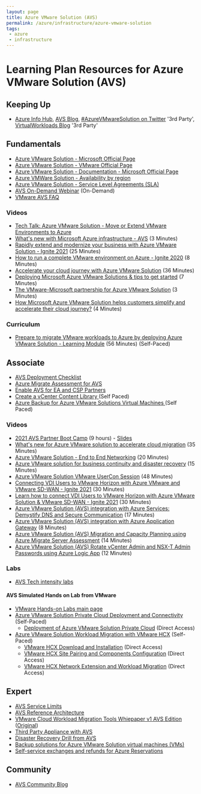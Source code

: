 ```yaml
---
layout: page
title: Azure VMware Solution (AVS)
permalink: /azure/infrastructure/azure-vmware-solution
tags: 
 - azure
 - infrastructure
---
```


# Learning Plan Resources for Azure VMware Solution (AVS)

## Keeping Up
* [Azure Info Hub](https://azureinfohub.azurewebsites.net/Service?serviceTitle=Azure%20VMware%20Solution), [AVS Blog](https://avs.ms), [#AzureVMwareSolution on Twitter](https://twitter.com/hashtag/azurevmwaresolution) '3rd Party', [VirtualWorkloads Blog](https://www.virtualworkloads.com/) '3rd Party'

## Fundamentals
* [Azure VMware Solution - Microsoft Official Page](https://azure.microsoft.com/en-us/services/azure-vmware/)
* [Azure VMware Solution - VMware Official Page](https://cloud.vmware.com/azure-vmware-solution)
* [Azure VMware Solution - Documentation - Microsoft Official Page](https://docs.microsoft.com/en-us/azure/azure-vmware/)
* [Azure VMWare Solution - Availability by region](https://azure.microsoft.com/en-us/global-infrastructure/services/?products=azure-vmware&regions=all)
* [Azure VMware Solution - Service Level Agreements (SLA)](https://azure.microsoft.com/en-us/support/legal/sla/azure-vmware/v1_0/)
* [AVS On-Demand Webinar](https://docs.hol.vmware.com/catalog/) (On-Demand)
* [VMware AVS FAQ](https://www.vmware.com/content/dam/digitalmarketing/vmware/en/pdf/partners/vmw-faq-temp.pdf)

### Videos
* [Tech Talk: Azure VMware Solution - Move or Extend VMware Environments to Azure](https://msuspartners.eventbuilder.com/event/40430)
* [What's new with Microsoft Azure infrastructure - AVS](https://youtu.be/CmpXfoeRhfg?t=478) (3 Minutes)
* [Rapidly extend and modernize your business with Azure VMware Solution - Ignite 2021](https://www.youtube.com/watch?v=DTGOZUTiIjk) (25 Minutes)
* [How to run a complete VMware environment on Azure - Ignite 2020](https://www.youtube.com/watch?v=-yLgduCVPRk) (8 Minutes)
* [Accelerate your cloud journey with Azure VMware Solution](https://www.youtube.com/watch?v=M_mrkSJ42hg) (36 Minutes)
* [Deploying Microsoft Azure VMware Solutions & tips to get started](https://www.youtube.com/watch?v=-i2PsuisVjg) (7 Minutes)
* [The VMware-Microsoft partnership for Azure VMware Solution](https://www.youtube.com/watch?v=r3OMHG61n08) (3 Minutes)
* [How Microsoft Azure VMware Solution helps customers simplify and accelerate their cloud journey?](https://www.youtube.com/watch?v=g5fGQXKaJzU) (4 Minutes)

### Curriculum
* [Prepare to migrate VMware workloads to Azure by deploying Azure VMware Solution - Learning Module](https://docs.microsoft.com/en-us/learn/modules/deploy-azure-vmware-solution/) (56 Minutes) (Self-Paced)

## Associate
* [AVS Deployment Checklist](https://docs.microsoft.com/en-us/azure/azure-vmware/production-ready-deployment-steps)
* [Azure Migrate Assessment for AVS](https://docs.microsoft.com/en-us/azure/migrate/how-to-create-azure-vmware-solution-assessment)
* [Enable AVS for EA and CSP Partners](https://docs.microsoft.com/en-us/azure/azure-vmware/enable-azure-vmware-solution)
* [Create a vCenter Content Library ](https://techcommunity.microsoft.com/t5/azure-migration/azure-vmware-solution-create-a-vcenter-content-library-on-azure/ba-p/1823024) (Self Paced)
* [Azure Backup for Azure VMware Solutions Virtual Machines ](https://techcommunity.microsoft.com/t5/azure-migration/azure-backup-for-azure-vmware-solutions-virtual-machines/ba-p/1468794) (Self Paced)

### Videos
* [2021 AVS Partner Boot Camp](https://aka.ms/mpn/event/avs) (9 hours) - [Slides](https://aka.ms/mpn/decks/avs)
* [What's new for Azure VMware solution to accelerate cloud migration](https://www.youtube.com/watch?v=k0UaEqgTPdo&t=733s) (35 Minutes)
* [Azure VMware Solution - End to End Networking](https://www.youtube.com/watch?v=6_LYsYicacs) (20 Minutes)
* [Azure VMware solution for business continuity and disaster recovery](https://www.youtube.com/watch?v=rhTgVqR4pps) (15 Minutes)
* [Azure VMware Solution VMware UserCon Session](https://www.youtube.com/watch?v=uUvHgpiOZbc) (48 Minutes)
* [Connecting VDI Users to VMware Horizon with Azure VMware and VMware SD-WAN - Ignite 2021](https://www.youtube.com/watch?v=oAo8_MRSTBU) (30 Minutes)
* [Learn how to connect VDI Users to VMware Horizon with Azure VMware Solution & VMware SD-WAN - Ignite 2021](https://www.youtube.com/watch?v=1wXTjD1V0hg) (30 Minutes)
* [Azure VMware Solution (AVS) integration with Azure Services: Demystify DNS and Secure Communication](https://www.youtube.com/watch?v=m26iLu6DHbU) (17 Minutes) 
* [Azure VMware Solution (AVS) integration with Azure Application Gateway](https://www.youtube.com/watch?v=BoQYvqzb6Y8) (8 Minutes)
* [Azure VMware Solution (AVS) Migration and Capacity Planning using Azure Migrate Server Assessment](https://www.youtube.com/watch?v=NoNG-hkksrA) (14 Minutes)
* [Azure VMware Solution (AVS) Rotate vCenter Admin and NSX-T Admin Passwords using Azure Logic App](https://www.youtube.com/watch?v=cK1qY3knj88) (12 Minutes)


### Labs
* [AVS Tech intensity labs](AVS%20Labs/toc.md)
#### AVS Simulated Hands on Lab from VMware
* [VMware Hands-on Labs main page](http://hol.pub/avs)
* [Azure VMware Solution Private Cloud Deployment and Connectivity](http://labs.hol.vmware.com/HOL/catalogs/lab/9051) (Self-Paced)
    * [Deployment of Azure VMware Solution Private Cloud](http://docs.hol.vmware.com/hol-isim/hol-2021/hol-isim-player.htm?isim=hol-2194-91-ism_deploymentazureprivatecloud.json) (Direct Access)
* [Azure VMware Solution Workload Migration with VMware HCX](https://labs.hol.vmware.com/HOL/catalogs/lab/9433) (Self-Paced)
    * [VMware HCX Download and Installation](https://docs.hol.vmware.com/hol-isim/hol-2021/hol-isim-player.htm?isim=HOL-2194-01-ISM_VMware_HCX_Download_Installation.json) (Direct Access)
    * [VMware HCX Site Pairing and Components Configuration](https://docs.hol.vmware.com/hol-isim/hol-2021/hol-isim-player.htm?isim=HOL-2194-01-ISM_VMware_HCX_Site_Pairing_Components_Configuration.json) (Direct Access)
    * [VMware HCX Network Extension and Workload Migration](https://docs.hol.vmware.com/hol-isim/hol-2021/hol-isim-player.htm?isim=HOL-2194-01-ISM_VMware_HCX_Network_Extension_Workload%20Migration.json) (Direct Access)

## Expert
* [AVS Service Limits](https://docs.microsoft.com/en-us/azure/azure-resource-manager/management/azure-subscription-service-limits#azure-vmware-solution-limits)
* [AVS Reference Architecture](https://docs.microsoft.com/en-us/azure/azure-vmware/concepts-hub-and-spoke)
* [VMware Cloud Workload Migration Tools Whiepaper v1 AVS Edition](assets/VMware_Cloud_Workload_Migration_Tools_Whiepaper_V1_AVS_Edition.pdf) ([Original](https://assets.contentstack.io/v3/assets/blt58b49a8a0e43b5ff/blt41c2affe409de883/5fff769ef093203f68d435d6/VMware_Cloud_Workload_Migration_Tools_Whiepaper_V1.pdf))
* [Third Party Appliance with AVS](https://techcommunity.microsoft.com/t5/azure-migration/azure-vmware-solution-avs-connecting-3rd-party-networking-and/ba-p/1524297)
* [Disaster Recovery Drill from AVS](https://docs.microsoft.com/en-us/azure/site-recovery/avs-tutorial-dr-drill-azure)
* [Backup solutions for Azure VMware Solution virtual machines (VMs)](https://docs.microsoft.com/en-us/azure/azure-vmware/ecosystem-back-up-vms)
* [Self-service exchanges and refunds for Azure Reservations](https://docs.microsoft.com/en-us/azure/cost-management-billing/reservations/exchange-and-refund-azure-reservations)

## Community
* [AVS Community Blog](https://techcommunity.microsoft.com/t5/azure-migration/bg-p/AzureMigrationBlog)
